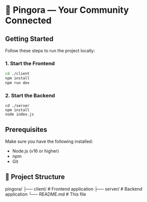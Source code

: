 # 🚀 Pingora — Your Community Connected

## Getting Started

Follow these steps to run the project locally:

### 1. Start the Frontend
```bash
cd ./client
npm install
npm run dev
```


### 2. Start the Backend
```
cd ./server
npm install
node index.js
```


## Prerequisites

Make sure you have the following installed:
- Node.js (v16 or higher)
- npm 
- Git


## 📁 Project Structure

pingora/
├── client/ # Frontend application
├── server/ # Backend application
└── README.md # This file
